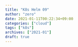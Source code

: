 ```yaml
---
title: "K8s Helm 09"
author: "zero"
date: 2021-01-11T00:22:34+09:00
categories: ["cloud"]
tags: ["k8s"]
archives: ["2021-01"]
draft: true
---
```


<!--more-->
